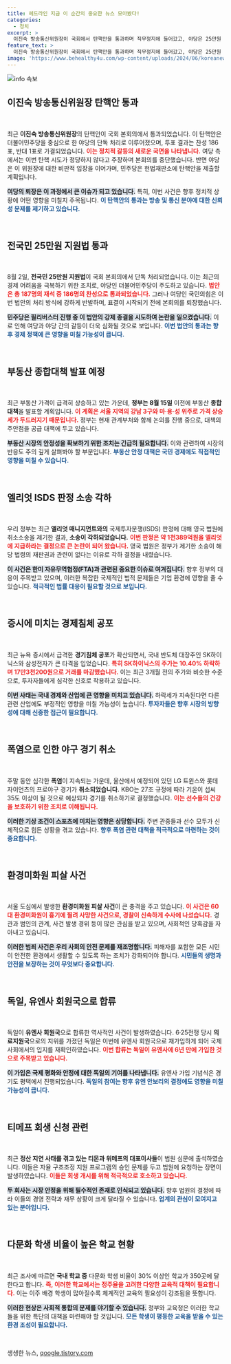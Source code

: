 ```yaml
---
title: 헤드라인 지금 이 순간의 중요한 뉴스 모아봤다!
categories:
  - 정치
excerpt: >
  이진숙 방송통신위원장이 국회에서 탄핵안을 통과하며 직무정지에 들어갔고, 야당은 25만원 지원법을 단독 처리해 논란을 일으켰다. 이와 함께 부동산 종합 대책과 SK하이닉스 주가 폭락 소식도 전해졌다.
feature_text: >
  이진숙 방송통신위원장이 국회에서 탄핵안을 통과하며 직무정지에 들어갔고, 야당은 25만원 지원법을 단독 처리해 논란을 일으켰다. 이와 함께 부동산 종합 대책과 SK하이닉스 주가 폭락 소식도 전해졌다.
image: 'https://www.behealthy4u.com/wp-content/uploads/2024/06/koreanews.jpg'
---
```


<p><img src="https://www.behealthy4u.com/wp-content/uploads/2024/06/koreanews.jpg" alt="info 속보" /></p>

<h2 data-ke-size="size26">이진숙 방송통신위원장 탄핵안 통과</h2>

<p data-ke-size="size16">&nbsp;</p>

<p>최근 <b>이진숙 방송통신위원장</b>의 탄핵안이 국회 본회의에서 통과되었습니다. 이 탄핵안은 더불어민주당을 중심으로 한 야당의 단독 처리로 이루어졌으며, 투표 결과는 찬성 186표, 반대 1표로 가결되었습니다. <b><span style="color: #ee2323;">이는 정치적 갈등의 새로운 국면을 나타냅니다.</span></b> 여당 측에서는 이번 탄핵 시도가 정당하지 않다고 주장하며 본회의를 중단했습니다. 반면 야당은 이 위원장에 대한 비판적 입장을 이어가며, 민주당은 헌법재판소에 탄핵안을 제출할 계획입니다. </p>

<p><b><span style="background-color: #21538527;">여당의 퇴장은 이 과정에서 큰 이슈가 되고 있습니다.</span></b> 특히, 이번 사건은 향후 정치적 상황에 어떤 영향을 미칠지 주목됩니다. <b><span style="color: #1a5490;">이 탄핵안의 통과는 방송 및 통신 분야에 대한 신뢰성 문제를 제기하고 있습니다.</span></b></p>

<p data-ke-size="size16">&nbsp;</p>

<h2 data-ke-size="size26">전국민 25만원 지원법 통과</h2>

<p data-ke-size="size16">&nbsp;</p>

<p>8월 2일, <b>전국민 25만원 지원법</b>이 국회 본회의에서 단독 처리되었습니다. 이는 최근의 경제 어려움을 극복하기 위한 조치로, 야당인 더불어민주당이 주도하고 있습니다. <b><span style="color: #ee2323;">법안은 총 187명의 재석 중 186명의 찬성으로 통과되었습니다.</span></b> 그러나 여당인 국민의힘은 이번 법안의 처리 방식에 강하게 반발하며, 표결이 시작되기 전에 본회의를 퇴장했습니다. </p>

<p><b><span style="background-color: #21538527;">민주당은 필리버스터 진행 중 이 법안의 강제 종결을 시도하여 논란을 일으켰습니다.</span></b> 이로 인해 여당과 야당 간의 갈등이 더욱 심화될 것으로 보입니다. <b><span style="color: #1a5490;">이번 법안의 통과는 향후 경제 정책에 큰 영향을 미칠 가능성이 큽니다.</span></b></p>

<p data-ke-size="size16">&nbsp;</p>

<h2 data-ke-size="size26">부동산 종합대책 발표 예정</h2>

<p data-ke-size="size16">&nbsp;</p>

<p>최근 부동산 가격이 급격히 상승하고 있는 가운데, <b>정부는 8월 15일</b> 이전에 부동산 <b>종합대책</b>을 발표할 계획입니다. <b><span style="color: #ee2323;">이 계획은 서울 지역의 강남 3구와 마·용·성 위주로 가격 상승세가 두드러지기 때문입니다.</span></b> 정부는 현재 관계부처와 함께 논의를 진행 중으로, 대책의 주안점을 공급 대책에 두고 있습니다. </p>

<p><b><span style="background-color: #21538527;">부동산 시장의 안정성을 확보하기 위한 조치는 긴급히 필요합니다.</span></b> 이와 관련하여 시장의 반응도 주의 깊게 살펴봐야 할 부분입니다. <b><span style="color: #1a5490;">부동산 안정 대책은 국민 경제에도 직접적인 영향을 미칠 수 있습니다.</span></b></p>

<p data-ke-size="size16">&nbsp;</p>

<h2 data-ke-size="size26">엘리엇 ISDS 판정 소송 각하</h2>

<p data-ke-size="size16">&nbsp;</p>

<p>우리 정부는 최근 <b>엘리엇 매니지먼트와의</b> 국제투자분쟁(ISDS) 판정에 대해 영국 법원에 취소소송을 제기한 결과, <b>소송이 각하되었습니다.</b> <b><span style="color: #ee2323;">이번 판정은 약 1천389억원을 엘리엇에 지급하라는 결정으로 큰 논란이 되어 왔습니다.</span></b> 영국 법원은 정부가 제기한 소송이 해당 법령의 재판권과 관련이 없다는 이유로 각하 결정을 내렸습니다. </p>

<p><b><span style="background-color: #21538527;">이 사건은 한미 자유무역협정(FTA)과 관련된 중요한 이슈로 여겨집니다.</span></b> 향후 정부의 대응이 주목받고 있으며, 이러한 복잡한 국제적인 법적 문제들은 기업 환경에 영향을 줄 수 있습니다. <b><span style="color: #1a5490;">적극적인 법률 대응이 필요할 것으로 보입니다.</span></b></p>

<p data-ke-size="size16">&nbsp;</p>

<h2 data-ke-size="size26">증시에 미치는 경제침체 공포</h2>

<p data-ke-size="size16">&nbsp;</p>

<p>최근 뉴욕 증시에서 급격한 <b>경기침체 공포</b>가 확산되면서, 국내 반도체 대장주인 SK하이닉스와 삼성전자가 큰 타격을 입었습니다. <b><span style="color: #ee2323;">특히 SK하이닉스의 주가는 10.40% 하락하며 17만3천200원으로 거래를 마감했습니다.</span></b> 이는 최근 3개월 전의 주가와 비슷한 수준으로, 투자자들에게 심각한 신호로 작용하고 있습니다. </p>

<p><b><span style="background-color: #21538527;">이번 사태는 국내 경제와 산업에 큰 영향을 미치고 있습니다.</span></b> 하락세가 지속된다면 다른 관련 산업에도 부정적인 영향을 미칠 가능성이 높습니다. <b><span style="color: #1a5490;">투자자들은 향후 시장의 방향성에 대해 신중한 접근이 필요합니다.</span></b>  </p>

<p data-ke-size="size16">&nbsp;</p>

<h2 data-ke-size="size26">폭염으로 인한 야구 경기 취소</h2>

<p data-ke-size="size16">&nbsp;</p>

<p>주말 동안 심각한 <b>폭염</b>이 지속되는 가운데, 울산에서 예정되어 있던 LG 트윈스와 롯데 자이언츠의 프로야구 경기가 <b>취소되었습니다.</b> KBO는 27조 규정에 따라 기온이 섭씨 35도 이상이 될 것으로 예상되자 경기를 취소하기로 결정했습니다. <b><span style="color: #ee2323;">이는 선수들의 건강을 보호하기 위한 조치로 이해됩니다.</span></b> </p>

<p><b><span style="background-color: #21538527;">이러한 기상 조건이 스포츠에 미치는 영향은 상당합니다.</span></b> 주변 관중들과 선수 모두가 신체적으로 힘든 상황을 겪고 있습니다. <b><span style="color: #1a5490;">향후 폭염 관련 대책을 적극적으로 마련하는 것이 중요합니다.</span></b></p>

<p data-ke-size="size16">&nbsp;</p>

<h2 data-ke-size="size26">환경미화원 피살 사건</h2>

<p data-ke-size="size16">&nbsp;</p>

<p>서울 도심에서 발생한 <b>환경미화원 피살 사건</b>이 큰 충격을 주고 있습니다. <b><span style="color: #ee2323;">이 사건은 60대 환경미화원이 흉기에 찔려 사망한 사건으로, 경찰이 신속하게 수사에 나섰습니다.</span></b> 경관과 범인의 관계, 사건 발생 경위 등이 많은 관심을 받고 있으며, 사회적인 당혹감을 자아내고 있습니다. </p>

<p><b><span style="background-color: #21538527;">이러한 범죄 사건은 우리 사회의 안전 문제를 재조명합니다.</span></b> 피해자를 포함한 모든 시민이 안전한 환경에서 생활할 수 있도록 하는 조치가 강화되어야 합니다. <b><span style="color: #1a5490;">시민들의 생명과 안전을 보장하는 것이 무엇보다 중요합니다.</span></b></p>

<p data-ke-size="size16">&nbsp;</p>

<h2 data-ke-size="size26">독일, 유엔사 회원국으로 합류</h2>

<p data-ke-size="size16">&nbsp;</p>

<p>독일이 <b>유엔사 회원국</b>으로 합류한 역사적인 사건이 발생하였습니다. 6·25전쟁 당시 <b>의료지원국</b>으로의 지위를 가졌던 독일은 이번에 유엔사 회원국으로 재가입하게 되어 국제사회에서의 입지를 재확인하였습니다. <b><span style="color: #ee2323;">이번 합류는 독일이 유엔사에 6년 만에 가입한 것으로 주목받고 있습니다.</span></b></p>

<p><b><span style="background-color: #21538527;">이 가입은 국제 평화와 안정에 대한 독일의 기여를 나타냅니다.</span></b> 유엔사 가입 기념식은 경기도 평택에서 진행되었습니다. <b><span style="color: #1a5490;">독일의 참여는 향후 유엔 안보리의 결정에도 영향을 미칠 가능성이 큽니다.</span></b></p>

<p data-ke-size="size16">&nbsp;</p>

<h2 data-ke-size="size26">티메프 회생 신청 관련</h2>

<p data-ke-size="size16">&nbsp;</p>

<p>최근 <b>정산 지연 사태를 겪고 있는 티몬과 위메프의 대표이사들</b>이 법원 심문에 출석하였습니다. 이들은 자율 구조조정 지원 프로그램의 승인 문제를 두고 법원에 요청하는 장면이 발생하였습니다. <b><span style="color: #ee2323;">이들은 회생 개시를 위해 적극적으로 호소하고 있습니다.</span></b> </p>

<p><b><span style="background-color: #21538527;">두 회사는 시장 안정을 위해 필수적인 존재로 인식되고 있습니다.</span></b> 향후 법원의 결정에 따라 이들의 경영 전략과 재무 상황이 크게 달라질 수 있습니다. <b><span style="color: #1a5490;">업계의 관심이 모여지고 있는 분야입니다.</span></b></p>

<p data-ke-size="size16">&nbsp;</p>

<h2 data-ke-size="size26">다문화 학생 비율이 높은 학교 현황</h2>

<p data-ke-size="size16">&nbsp;</p>

<p>최근 조사에 따르면 <b>국내 학교 중</b> 다문화 학생 비율이 30% 이상인 학교가 350곳에 달한다고 합니다. <b><span style="color: #ee2323;">즉, 이러한 학교에서는 정주율을 고려한 다양한 교육적 대책이 필요합니다.</span></b> 이는 이주 배경 학생이 많아질수록 체계적인 교육의 필요성이 강조됨을 뜻합니다. </p>

<p><b><span style="background-color: #21538527;">이러한 현상은 사회적 통합의 문제를 야기할 수 있습니다.</span></b> 정부와 교육청은 이러한 학교들을 위한 특단의 대책을 마련해야 할 것입니다. <b><span style="color: #1a5490;">모든 학생이 평등한 교육을 받을 수 있는 환경 조성이 필요합니다.</span></b></p>

<p data-ke-size="size16">&nbsp;</p>
생생한 뉴스, <a href="https://qoogle.tistory.com" rel="dofollow">qoogle.tistory.com</a>


